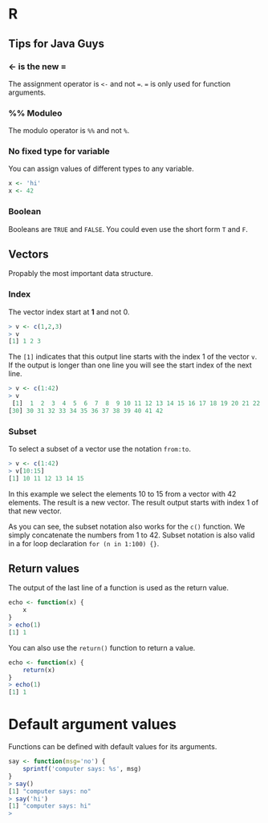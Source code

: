 # R 



## Tips for Java Guys

### <- is the new =

The assignment operator is ``<-`` and not ``=``. ``=`` is only used for function arguments.


### %% Moduleo

The modulo operator is ``%%`` and not ``%``.


### No fixed type for variable

You can assign values of different types to any variable.

```R
x <- 'hi'
x <- 42
```


### Boolean

Booleans are ``TRUE`` and ``FALSE``. You could even use the short form ``T`` and ``F``.



## Vectors

Propably the most important data structure. 


### Index

The vector index start at **1** and not 0. 

```R
> v <- c(1,2,3)
> v
[1] 1 2 3
```


The ``[1]`` indicates that this output line starts with the index 1 of the vector ``v``. If the output is longer than
one line you will see the start index of the next line.

```R
> v <- c(1:42)
> v
 [1]  1  2  3  4  5  6  7  8  9 10 11 12 13 14 15 16 17 18 19 20 21 22 23 24 25 26 27 28 29
[30] 30 31 32 33 34 35 36 37 38 39 40 41 42
```


### Subset

To select a subset of a vector use the notation ``from:to``.

```R
> v <- c(1:42)
> v[10:15]
[1] 10 11 12 13 14 15
```

In this example we select the elements 10 to 15 from a vector with 42 elements. The result is a new vector. The result output starts with index 1 of that new vector.

As you can see, the subset notation also works for the ``c()`` function. We simply concatenate the numbers from 1 to 42. Subset notation is also valid in a for loop declaration ``for (n in 1:100) {}``.


## Return values

The output of the last line of a function is used as the return value.

```R
echo <- function(x) {
	x
}
> echo(1)
[1] 1
```


You can also use the ``return()`` function to return a value.

```R
echo <- function(x) {
	return(x)
}
> echo(1)
[1] 1
```



# Default argument values

Functions can be defined with default values for its arguments.

```R
say <- function(msg='no') {
	sprintf('computer says: %s', msg)
}
> say()
[1] "computer says: no"
> say('hi')
[1] "computer says: hi"
> 
```